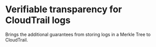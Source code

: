 Verifiable transparency for CloudTrail logs
===========================================

Brings the additional guarantees from storing logs in a Merkle Tree to CloudTrail.
